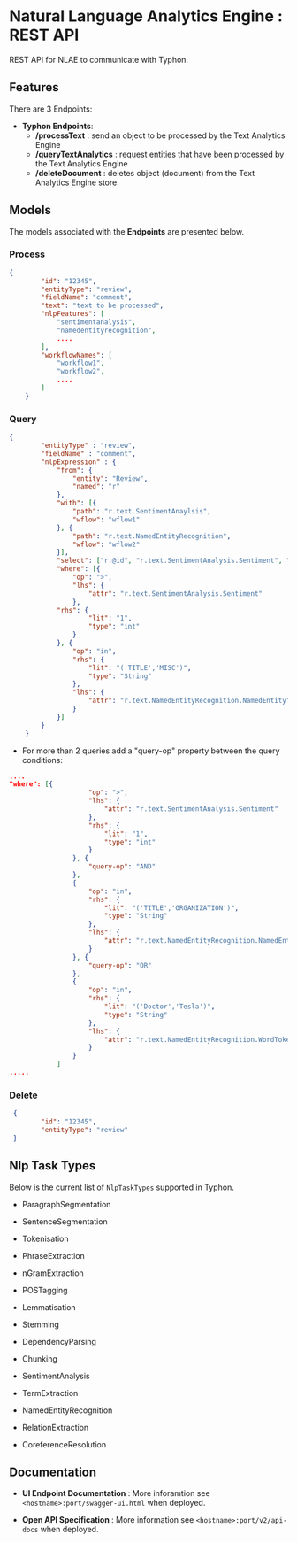 # Natural Language Analytics Engine : REST API

REST API for NLAE to communicate with Typhon.

## Features

There are 3 Endpoints:

- **Typhon Endpoints**:
  - **/processText** : send an object to be processed by the Text Analytics Engine 
  - **/queryTextAnalytics** : request entities that have been processed by the Text Analytics Engine 
  - **/deleteDocument** : deletes object (document) from the Text Analytics Engine store.

## Models

The models associated with the **Endpoints** are presented below.

### Process

```json
{
        "id": "12345",
        "entityType": "review",
        "fieldName": "comment",
        "text": "text to be processed",
        "nlpFeatures": [
            "sentimentanalysis",
            "namedentityrecognition",
            ....
        ],
        "workflowNames": [
            "workflow1",
            "workflow2",
            ....
        ]
    }
```

### Query

```json
{
        "entityType" : "review",
        "fieldName" : "comment",
        "nlpExpression" : { 
            "from": { 
                "entity": "Review", 
                "named": "r" 
            }, 
            "with": [{ 
                "path": "r.text.SentimentAnaylsis", 
                "wflow": "wflow1" 
            }, { 
                "path": "r.text.NamedEntityRecognition", 
                "wflow": "wflow2" 
            }], 
            "select": ["r.@id", "r.text.SentimentAnalysis.Sentiment", "r.text.NamedEntityRecognition.NamedEntity"], 
            "where": [{ 
                "op": ">", 
                "lhs": { 
                    "attr": "r.text.SentimentAnalysis.Sentiment" 
                }, 
            "rhs": { 
                    "lit": "1", 
                    "type": "int" 
                } 
            }, { 
                "op": "in", 
                "rhs": { 
                    "lit": "('TITLE','MISC')", 
                    "type": "String" 
                }, 
                "lhs": { 
                    "attr": "r.text.NamedEntityRecognition.NamedEntity" 
                } 
            }] 
        }
    }
```
* For more than 2 queries add a "query-op" property between the query conditions:

```json
....
"where": [{
                    "op": ">",
                    "lhs": {
                        "attr": "r.text.SentimentAnalysis.Sentiment"
                    },
                    "rhs": {
                        "lit": "1",
                        "type": "int"
                    }
                }, {
                    "query-op": "AND"
                },
                {
                    "op": "in",
                    "rhs": {
                        "lit": "('TITLE','ORGANIZATION')",
                        "type": "String"
                    },
                    "lhs": {
                        "attr": "r.text.NamedEntityRecognition.NamedEntity"
                    }
                }, {
                    "query-op": "OR"
                },
                {
                    "op": "in",
                    "rhs": {
                        "lit": "('Doctor','Tesla')",
                        "type": "String"
                    },
                    "lhs": {
                        "attr": "r.text.NamedEntityRecognition.WordToken"
                    }
                }
            ]
.....
```

### Delete

```json
 {
        "id": "12345",
        "entityType": "review"
 }
```



## Nlp Task Types

Below is the current list of `NlpTaskTypes` supported in Typhon.

- ParagraphSegmentation

- SentenceSegmentation

- Tokenisation

- PhraseExtraction

- nGramExtraction

- POSTagging

- Lemmatisation

- Stemming

- DependencyParsing

- Chunking

- SentimentAnalysis

- TermExtraction

- NamedEntityRecognition

- RelationExtraction

- CoreferenceResolution

  

## Documentation

- __**UI Endpoint Documentation**__ :
  More inforamtion see `<hostname>:port/swagger-ui.html` when deployed.

- __**Open API Specification**__ : More information see `<hostname>:port/v2/api-docs` when deployed.

